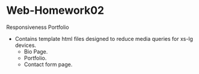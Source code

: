 # Web-Homework02
Responsiveness Portfolio

* Contains template html files designed to reduce media queries for xs-lg devices.
    * Bio Page.
    * Portfolio.
    * Contact form page.
